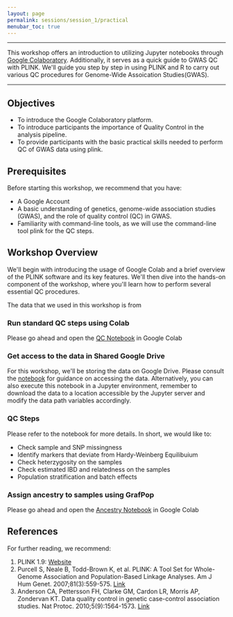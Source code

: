 ```yaml
---
layout: page
permalink: sessions/session_1/practical
menubar_toc: true
---
```

<script src="{{ site.baseurl }}/assets/js/vanilla-back-to-top.min.js"></script>
<script>addBackToTop()</script>

<script src="{{ site.baseurl }}/assets/js/copyCodeSnippet.js" defer></script>
<script src="{{ site.baseurl }}/assets/js/copyCodeBlock.js" defer></script>


---

This workshop offers an introduction to utilizing Jupyter notebooks through [Google Colaboratory](https://colab.google/). Additionally, it serves as a quick guide to GWAS QC with PLINK. We'll guide you step by step in using PLINK and R to carry out various QC procedures for Genome-Wide Assoication Studies(GWAS).

---

## Objectives

- To introduce the Google Colaboratory platform.
- To introduce participants the importance of Quality Control in the analysis pipeline.
- To provide participants with the basic practical skills needed to perform QC of GWAS data using plink.

## Prerequisites

Before starting this workshop, we recommend that you have:

- A Google Account 
- A basic understanding of genetics, genome-wide association studies (GWAS), and the role of quality control (QC) in GWAS.
- Familiarity with command-line tools, as we will use the command-line tool plink for the QC steps.


## Workshop Overview

We'll begin with introducing the usage of Google Colab and a brief overview of the PLINK software and its key features.   We'll then dive into the hands-on component of the workshop, where you'll learn how to perform several essential QC procedures.

The data that we used in this workshop is from 

### Run standard QC steps using Colab
Please go ahead and open the [QC Notebook](https://github.com/DCEG-workshops/statgen_workshop_tutorial/blob/main/src/01_qc.ipynb) in Google Colab


### Get access to the data in Shared Google Drive
For this workshop, we'll be storing the data on Google Drive. Please consult the [notebook](https://github.com/DCEG-workshops/statgen_workshop_tutorial/blob/main/src/01_qc.ipynb) for guidance on accessing the data. Alternatively, you can also execute this notebook in a Jupyter environment, remember to download the data to a location accessible by the Jupyter server and modify the data path variables accordingly.

### QC Steps
Please refer to the notebook for more details. In short, we would like to: 
- Check sample and SNP missingness
- Identify markers that deviate from Hardy-Weinberg Equilibuium
- Check heterzygosity on the samples
- Check estimated IBD and relatedness on the samples
- Population stratification and batch effects 

### Assign ancestry to samples using GrafPop
Please go ahead and open the [Ancestry Notebook](https://github.com/DCEG-workshops/statgen_workshop_tutorial/blob/main/src/02_ancestry.ipynb) in Google Colab 


## References

For further reading, we recommend:

1. PLINK 1.9: [Website](https://www.cog-genomics.org/plink/1.9/)
2. Purcell S, Neale B, Todd-Brown K, et al. PLINK: A Tool Set for Whole-Genome Association and Population-Based Linkage Analyses. Am J Hum Genet. 2007;81(3):559-575. [Link](https://www.ncbi.nlm.nih.gov/pmc/articles/PMC1950838/)
3. Anderson CA, Pettersson FH, Clarke GM, Cardon LR, Morris AP, Zondervan KT. Data quality control in genetic case-control association studies. Nat Protoc. 2010;5(9):1564-1573. [Link](https://pubmed.ncbi.nlm.nih.gov/21085122/)
